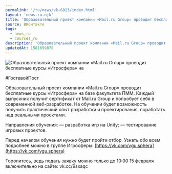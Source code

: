 ```yaml
---
permalink: '/ru/news/vk-6823/index.html'
layout: 'news.ru.njk'
title: 'Образовательный проект компании «Mail.ru Group» проводит бесплатные курсы «Игросфера» на баз'
source: ВКонтакте
tags:
  - news_ru
  - courses_ru
description: 'Образовательный проект компании «Mail.ru Group» проводит бесплатные курсы «Игросфера» на'
updatedAt: 1581699878
---
```

![Образовательный проект компании «Mail.ru Group» проводит бесплатные курсы «Игросфера» на](https://sun9-3.userapi.com/impg/RIo2PQZ89D7zAj0oB9aUkcGxE1lFvHSUOAP9Hw/LzEzB2UAXsk.jpg?size=1280x720&quality=96&sign=e1fd2171d5e865c6c0b7c0b612a0c9e5&c_uniq_tag=tjySS5d6BBrm1ehPJR-T3aw6Xo1IEXVNzw_VH8elnE0&type=album)

#ГостевойПост

Образовательный проект компании «Mail.ru Group» проводит бесплатные курсы «Игросфера» на базе факультета ПММ. Каждый выпускник получит сертификат от Mail.ru Group и попробует себя в современной веб-разработке. На обучении будет возможность получить практический опыт разработки и проектирования, поработать над реальными проектами.

Направления обучения:
— разработка игр на Unity;
— тестирование игровых проектов.

Перед началом обучения нужно будет пройти отбор. Узнать обо всем подробнеё можно в группе Игросферы: [https://vk.com/vgu.sphera](https://vk.com/vgu.sphera)

Торопитесь, ведь подать заявку можно только до 10:00 15 февраля включительно на сайте: vk.cc/9sxaqc
